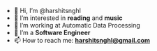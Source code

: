 - 👋 Hi, I’m @harshitsnghl
- 👀 I’m interested in **reading** and **music**
- 🌱 I’m working at Automatic Data Processing
- 💞️ I’m a **Software Engineer**
- 📫 How to reach me: **harshitsnghl@gmail.com** 
